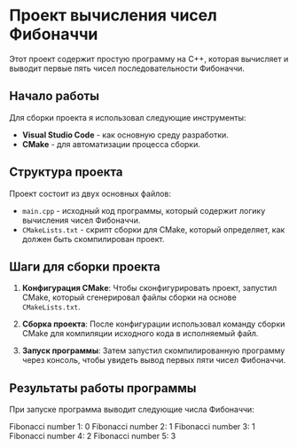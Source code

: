 # Проект вычисления чисел Фибоначчи

Этот проект содержит простую программу на C++, которая вычисляет и выводит первые пять чисел последовательности Фибоначчи.

## Начало работы

Для сборки проекта я использовал следующие инструменты:

- **Visual Studio Code** - как основную среду разработки.
- **CMake** - для автоматизации процесса сборки.

## Структура проекта

Проект состоит из двух основных файлов:

- `main.cpp` - исходный код программы, который содержит логику вычисления чисел Фибоначчи.
- `CMakeLists.txt` - скрипт сборки для CMake, который определяет, как должен быть скомпилирован проект.

## Шаги для сборки проекта

1. **Конфигурация CMake**:
   Чтобы сконфигурировать проект, запустил CMake, который сгенерировал файлы сборки на основе `CMakeLists.txt`.

2. **Сборка проекта**:
   После конфигурации использовал команду сборки CMake для компиляции исходного кода в исполняемый файл.

3. **Запуск программы**:
   Затем запустил скомпилированную программу через консоль, чтобы увидеть вывод первых пяти чисел Фибоначчи.

## Результаты работы программы

При запуске программа выводит следующие числа Фибоначчи:

Fibonacci number 1: 0
Fibonacci number 2: 1
Fibonacci number 3: 1
Fibonacci number 4: 2
Fibonacci number 5: 3
